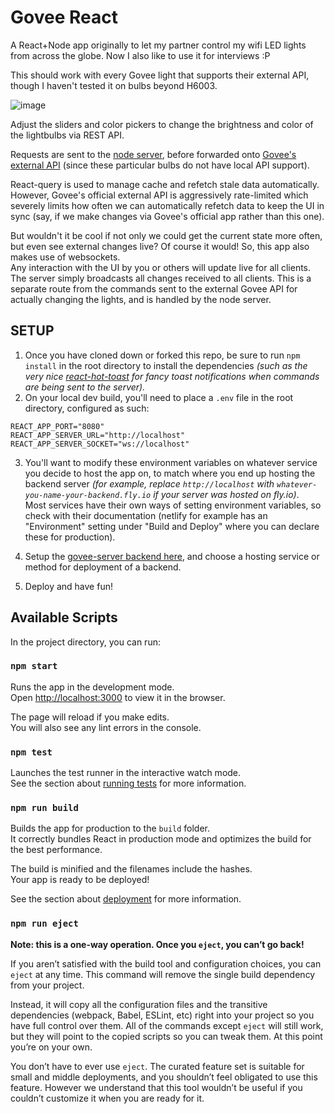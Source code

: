 # Govee React
A React+Node app originally to let my partner control my wifi LED lights from across the globe. Now I also like to use it for interviews :P  
  
This should work with every Govee light that supports their external API, though I haven't tested it on bulbs beyond H6003. 
  
![image](https://user-images.githubusercontent.com/50963144/196177093-20877aed-0816-44a9-a6da-9fb4f25999c4.png)  
  
Adjust the sliders and color pickers to change the brightness and color of the lightbulbs via REST API.  
  
Requests are sent to the [node server](https://github.com/7MinutesDead-Git/govee-server), before forwarded onto [Govee's external API](https://govee-public.s3.amazonaws.com/developer-docs/GoveeDeveloperAPIReference.pdf) (since these particular bulbs do not have local API support).  
  
React-query is used to manage cache and refetch stale data automatically. However, Govee's official external API is aggressively rate-limited which severely limits how often we can automatically refetch data to keep the UI in sync (say, if we make changes via Govee's official app rather than this one).  
  
But wouldn't it be cool if not only we could get the current state more often, but even see external changes live? Of course it would! So, this app also makes use of websockets.  
Any interaction with the UI by you or others will update live for all clients. The server simply broadcasts all changes received to all clients. This is a separate route from the commands sent to the external Govee API for actually changing the lights, and is handled by the node server.  
  
## SETUP  
1) Once you have cloned down or forked this repo, be sure to run `npm install` in the root directory to install the dependencies *(such as the very nice [react-hot-toast](https://react-hot-toast.com/) for fancy toast notifications when commands are being sent to the server).* 
2) On your local dev build, you'll need to place a `.env` file in the root directory, configured as such:  
```
REACT_APP_PORT="8080"
REACT_APP_SERVER_URL="http://localhost"
REACT_APP_SERVER_SOCKET="ws://localhost"
```
3) You'll want to modify these environment variables on whatever service you decide to host the app on, to match where you end up hosting the backend server *(for example, replace `http://localhost` with `whatever-you-name-your-backend.fly.io` if your server was hosted on fly.io)*.  
    Most services have their own ways of setting environment variables, so check with their documentation (netlify for example has an "Environment" setting under "Build and Deploy" where you can declare these for production).  
  
4) Setup the [govee-server backend here](https://github.com/7MinutesDead-Git/govee-server), and choose a hosting service or method for deployment of a backend.  
  
5) Deploy and have fun!

## Available Scripts

In the project directory, you can run:

### `npm start`

Runs the app in the development mode.\
Open [http://localhost:3000](http://localhost:3000) to view it in the browser.

The page will reload if you make edits.\
You will also see any lint errors in the console.

### `npm test`

Launches the test runner in the interactive watch mode.\
See the section about [running tests](https://facebook.github.io/create-react-app/docs/running-tests) for more information.

### `npm run build`

Builds the app for production to the `build` folder.\
It correctly bundles React in production mode and optimizes the build for the best performance.

The build is minified and the filenames include the hashes.\
Your app is ready to be deployed!

See the section about [deployment](https://facebook.github.io/create-react-app/docs/deployment) for more information.

### `npm run eject`

**Note: this is a one-way operation. Once you `eject`, you can’t go back!**

If you aren’t satisfied with the build tool and configuration choices, you can `eject` at any time. This command will remove the single build dependency from your project.

Instead, it will copy all the configuration files and the transitive dependencies (webpack, Babel, ESLint, etc) right into your project so you have full control over them. All of the commands except `eject` will still work, but they will point to the copied scripts so you can tweak them. At this point you’re on your own.

You don’t have to ever use `eject`. The curated feature set is suitable for small and middle deployments, and you shouldn’t feel obligated to use this feature. However we understand that this tool wouldn’t be useful if you couldn’t customize it when you are ready for it.
